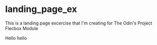 # landing_page_ex
This is a landing page excercise that I'm creating for The Odin's Project Flecbox Module 

Hello hello 
